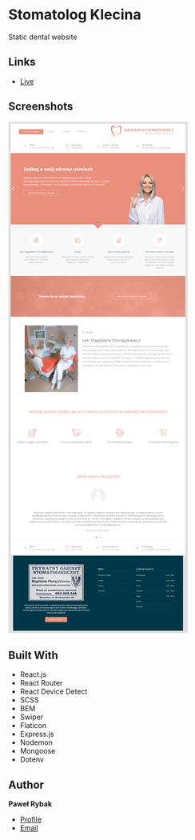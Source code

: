 <h1>Stomatolog Klecina</h1>

<p>Static dental website</p>

## Links

- [Live](https://www.stomatologklecina.pl)

## Screenshots

![Home Page](/client/src/assets/images/readme.png "Home Page")

## Built With

- React.js
- React Router
- React Device Detect
- SCSS
- BEM
- Swiper
- Flaticon
- Express.js
- Nodemon
- Mongoose
- Dotenv

## Author

**Paweł Rybak**

- [Profile](https://github.com/rybakpawel "Paweł Rybak")
- [Email](mailto:rybakpawel92@gmail.com "Hi!")


